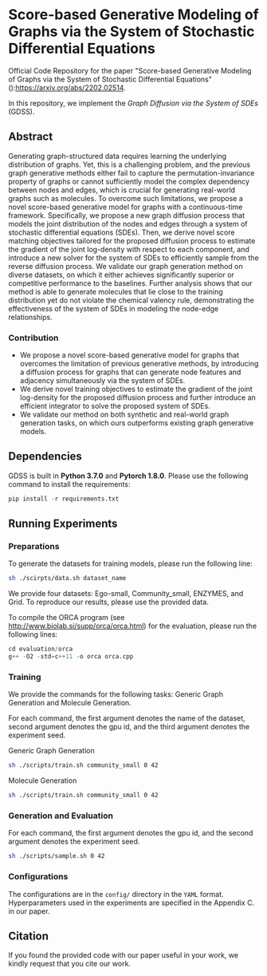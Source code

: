 # Score-based Generative Modeling of Graphs via the System of Stochastic Differential Equations

Official Code Repository for the paper "Score-based Generative Modeling of Graphs via the System of Stochastic Differential Equations" ():https://arxiv.org/abs/2202.02514.

In this repository, we implement the *Graph Diffusion via the System of SDEs* (GDSS).

## Abstract

Generating graph-structured data requires learning the underlying distribution of graphs. Yet, this is a challenging problem, and the previous graph generative methods either fail to capture the permutation-invariance property of graphs or cannot sufficiently model the complex dependency between nodes and edges, which is crucial for generating real-world graphs such as molecules. To overcome such limitations, we propose a novel score-based generative model for graphs with a continuous-time framework. Specifically, we propose a new graph diffusion process that models the joint distribution of the nodes and edges through a system of stochastic differential equations (SDEs). Then, we derive novel score matching objectives tailored for the proposed diffusion process to estimate the gradient of the joint log-density with respect to each component, and introduce a new solver for the system of SDEs to efficiently sample from the reverse diffusion process. We validate our graph generation method on diverse datasets, on which it either achieves significantly superior or competitive performance to the baselines. Further analysis shows that our method is able to generate molecules that lie close to the training distribution yet do not violate the chemical valency rule, demonstrating the effectiveness of the system of SDEs in modeling the node-edge relationships.


### Contribution

+ We propose a novel score-based generative model for graphs that overcomes the limitation of previous generative methods, by introducing a diffusion process for graphs that can generate node features and adjacency simultaneously via the system of SDEs.
+ We derive novel training objectives to estimate the gradient of the joint log-density for the proposed diffusion process and further introduce an efficient integrator to solve the proposed system of SDEs.
+ We validate our method on both synthetic and real-world graph generation tasks, on which ours outperforms existing graph generative models.

## Dependencies

GDSS is built in **Python 3.7.0** and **Pytorch 1.8.0**. Please use the following command to install the requirements:

```python
pip install -r requirements.txt
```


## Running Experiments


### Preparations

To generate the datasets  for training models, please run the following line:

```sh
sh ./scirpts/data.sh dataset_name
```

We provide four datasets: Ego-small, Community_small, ENZYMES, and Grid.
To reproduce our results, please use the provided data.

To compile the ORCA program (see http://www.biolab.si/supp/orca/orca.html) for the evaluation, please run the following lines:

```python
cd evaluation/orca 
g++ -O2 -std=c++11 -o orca orca.cpp
```


### Training 

We provide the commands for the following tasks: Generic Graph Generation and Molecule Generation.

For each command, the first argument denotes the name of the dataset, second argument denotes the gpu id, and the third argument denotes the experiment seed.

Generic Graph Generation
```sh
sh ./scripts/train.sh community_small 0 42
```

Molecule Generation
```sh
sh ./scripts/train.sh community_small 0 42
```

### Generation and Evaluation 

For each command, the first argument denotes the gpu id, and the second argument denotes the experiment seed.

```sh
sh ./scripts/sample.sh 0 42
```

### Configurations

The configurations are in the `config/` directory in the `YAML` format. 
Hyperparameters used in the experiments are specified in the Appendix C. in our paper.


## Citation

If you found the provided code with our paper useful in your work, we kindly request that you cite our work.